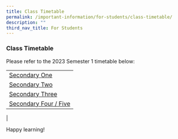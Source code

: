 ```yaml
---
title: Class Timetable
permalink: /important-information/for-students/class-timetable/
description: ""
third_nav_title: For Students
---
```

### **Class Timetable**
Please refer to the 2023 Semester 1 timetable below:

|  |
|---|
| [Secondary One](/files/Timetable/2023_Sec-1-timetable.pdf)
| [Secondary Two](/files/Timetable/2023-Sem1_Class-Sec-2.pdf)
| [Secondary Three](/files/Timetable/2023-Sem1_Class-Sec-3.pdf)
| [Secondary Four / Five](https://drive.google.com/file/d/1LAbueEN0qTv-9D4EFeE6MFKlYn3KNi1f/view?usp=share_link)
|

Happy learning!
